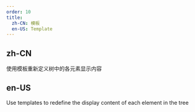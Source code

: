 ```yaml
---
order: 10
title:
  zh-CN: 模板
  en-US: Template
---
```


## zh-CN

使用模板重新定义树中的各元素显示内容

## en-US

Use templates to redefine the display content of each element in the tree